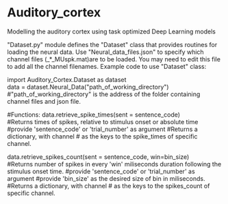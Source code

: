 # Auditory_cortex
Modelling the auditory cortex using task optimized Deep Learning models 

"Dataset.py" module defines the "Dataset" class that provides routines for loading the neural data. 
Use "Neural_data_files.json" to specify which channel files (_*_MUspk.mat)are to be loaded. You may need to edit this file to add all the channel filenames.
Example code to use "Dataset" class:

import Auditory_Cortex.Dataset as dataset                                                                                                                             
data = dataset.Neural_Data("path_of_working_directory")                                                                                                         
#"path_of_working_directory" is the address of the folder containing channel files and json file.

#Functions:
data.retrieve_spike_times(sent = sentence_code)                                                                                                                       
#Returns times of spikes, relative to stimulus onset or absolute time
#provide 'sentence_code' or 'trial_number' as argument
#Returns a dictionary, with channel # as the keys to the spike_times of specific channel.

data.retrieve_spikes_count(sent = sentence_code, win=bin_size)                                                                                                  
#Returns number of spikes in every 'win' miliseconds duration following the stimulus onset time.
#provide 'sentence_code' or 'trial_number' as argument
#provide 'bin_size' as the desired size of bin in miliseconds.
#Returns a dictionary, with channel # as the keys to the spikes_count of specific channel.
